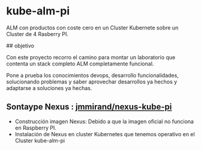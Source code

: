 # kube-alm-pi

ALM con productos con coste cero en un Cluster Kubernete sobre un Cluster de 4 Rasberry PI.

## objetivo

Con este proyecto recorro el camino para montar un laboratorio que contenta un stack completo ALM completamente funcional.

Pone a prueba los conocimientos devops, desarrollo funcionalidades, solucionando problemas y saber aprovechar desarrollos ya hechos y adaptarse a soluciones ya hechas.


## Sontaype Nexus : [jmmirand/nexus-kube-pi](https://github.com/jmmirand/nexus3-kube-pi)
 * Construcción imagen Nexus: Debido a que la imagen oficial no funciona en Raspberry PI.
 * Instalación de Nexus en cluster Kubernetes que tenemos operativo en el Cluster kube-alm-pi
